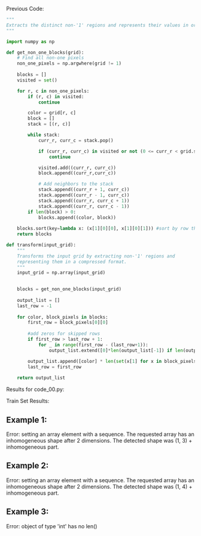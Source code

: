 
Previous Code:
```python
"""
Extracts the distinct non-'1' regions and represents their values in order of apperance, accounting for empty rows.
"""

import numpy as np

def get_non_one_blocks(grid):
    # Find all non-one pixels
    non_one_pixels = np.argwhere(grid != 1)
    
    blocks = []
    visited = set()

    for r, c in non_one_pixels:
        if (r, c) in visited:
            continue

        color = grid[r, c]
        block = []
        stack = [(r, c)]

        while stack:
            curr_r, curr_c = stack.pop()

            if (curr_r, curr_c) in visited or not (0 <= curr_r < grid.shape[0] and 0 <= curr_c < grid.shape[1]) or grid[curr_r, curr_c] != color:
                continue

            visited.add((curr_r, curr_c))
            block.append((curr_r,curr_c))

            # Add neighbors to the stack
            stack.append((curr_r + 1, curr_c))
            stack.append((curr_r - 1, curr_c))
            stack.append((curr_r, curr_c + 1))
            stack.append((curr_r, curr_c - 1))
        if len(block) > 0:
            blocks.append((color, block))
    
    blocks.sort(key=lambda x: (x[1][0][0], x[1][0][1])) #sort by row then column
    return blocks

def transform(input_grid):
    """
    Transforms the input grid by extracting non-'1' regions and
    representing them in a compressed format.
    """
    input_grid = np.array(input_grid)

    
    blocks = get_non_one_blocks(input_grid)
    
    output_list = []
    last_row = -1
    
    for color, block_pixels in blocks:
        first_row = block_pixels[0][0]
        
        #add zeros for skipped rows
        if first_row > last_row + 1:
            for _ in range(first_row - (last_row+1)):
                output_list.extend([0]*len(output_list[-1]) if len(output_list) > 0 else [0]) #use prior len

        output_list.append([color] * len(set(x[1] for x in block_pixels))) #get number of distinct columns
        last_row = first_row
        
    return output_list
```
Results for code_00.py:

Train Set Results:

## Example 1:
Error: setting an array element with a sequence. The requested array has an inhomogeneous shape after 2 dimensions. The detected shape was (1, 3) + inhomogeneous part.

## Example 2:
Error: setting an array element with a sequence. The requested array has an inhomogeneous shape after 2 dimensions. The detected shape was (1, 4) + inhomogeneous part.

## Example 3:
Error: object of type 'int' has no len()
